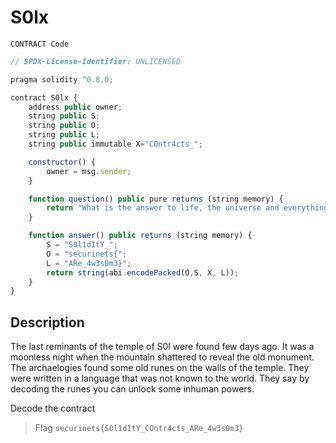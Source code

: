 # S0lx

`CONTRACT Code`

```js
// SPDX-License-Identifier: UNLICENSED

pragma solidity ^0.8.0;

contract S0lx {
    address public owner;
    string public S;
    string public O;
    string public L;
    string public immutable X="COntr4cts_";

    constructor() {
        owner = msg.sender;
    }

    function question() public pure returns (string memory) {
        return "What is the answer to life, the universe and everything?";
    }

    function answer() public returns (string memory) {
        S = "S0l1dItY_";
        O = "securinets{";
        L = "ARe_4w3s0m3}";
        return string(abi.encodePacked(O,S, X, L));
    }
}
```

## Description

The last reminants of the temple of S0l were found few days ago. It was a moonless night when the mountain shattered to reveal the old monument.
The archaelogies found some old runes on the walls of the temple. They were written in a language that was not known to the world.
They say by decoding the runes you can unlock some inhuman powers.

Decode the contract

> Flag `securinets{S0l1dItY_COntr4cts_ARe_4w3s0m3}`
